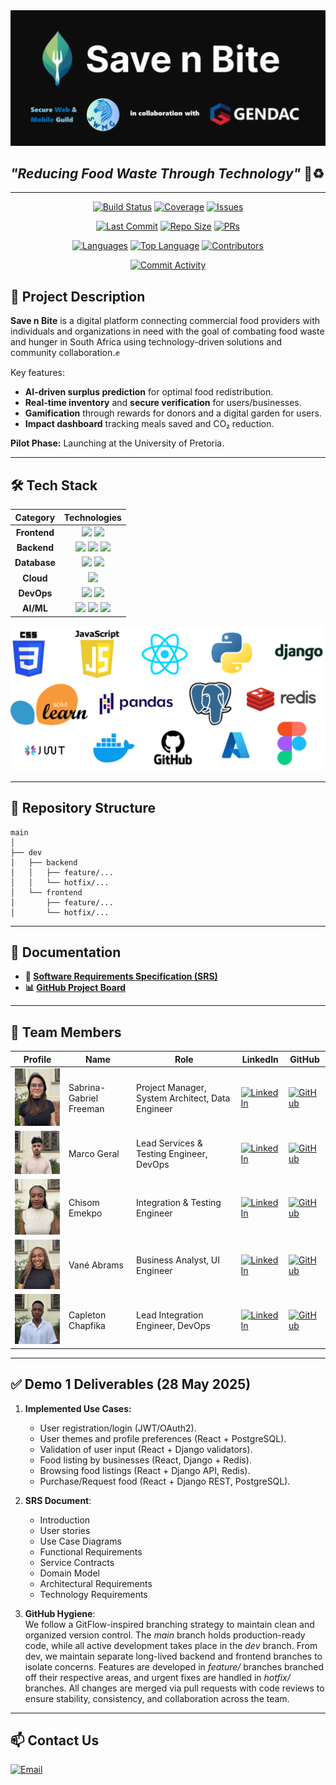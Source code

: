 <img src="assets/LOGO_WITH_SWMG_AND_GENDAC.png"/>

## *"Reducing Food Waste Through Technology"* 🍎♻️

---

<div align="center">

[![Build Status](https://img.shields.io/github/actions/workflow/status/COS301-SE-2025/Save-n-Bite/build.yml?style=for-the-badge&color=green&label=Build)](https://github.com/COS301-SE-2025/Save-n-Bite/actions)
[![Coverage](https://img.shields.io/coveralls/github/COS301-SE-2025/Save-n-Bite/main?style=for-the-badge&color=9cf)](https://coveralls.io/github/COS301-SE-2025/Save-n-Bite?branch=main)
[![Issues](https://img.shields.io/github/issues/COS301-SE-2025/Save-n-Bite?style=for-the-badge&color=red)](https://github.com/COS301-SE-2025/Save-n-Bite/issues)

[![Last Commit](https://img.shields.io/github/last-commit/COS301-SE-2025/Save-n-Bite?style=for-the-badge&color=blue)](https://github.com/COS301-SE-2025/Save-n-Bite/commits)
[![Repo Size](https://img.shields.io/github/repo-size/COS301-SE-2025/Save-n-Bite?style=for-the-badge&color=blueviolet)](https://github.com/COS301-SE-2025/Save-n-Bite)
[![PRs](https://img.shields.io/github/issues-pr/COS301-SE-2025/Save-n-Bite?style=for-the-badge&color=ff69b4)](https://github.com/COS301-SE-2025/Save-n-Bite/pulls)

[![Languages](https://img.shields.io/github/languages/count/COS301-SE-2025/Save-n-Bite?style=for-the-badge&color=orange)](https://github.com/COS301-SE-2025/Save-n-Bite)
[![Top Language](https://img.shields.io/github/languages/top/COS301-SE-2025/Save-n-Bite?style=for-the-badge&logo=react&label=React&color=61DAFB)](https://github.com/COS301-SE-2025/Save-n-Bite)
[![Contributors](https://img.shields.io/github/contributors/COS301-SE-2025/Save-n-Bite?style=for-the-badge&color=success)](https://github.com/COS301-SE-2025/Save-n-Bite/graphs/contributors)

[![Commit Activity](https://img.shields.io/github/commit-activity/w/COS301-SE-2025/Save-n-Bite?style=for-the-badge&color=yellow)](https://github.com/COS301-SE-2025/Save-n-Bite/commits)

</div>

## 📌 Project Description
**Save n Bite** is a digital platform connecting commercial food providers with individuals and organizations in need with the goal of combating food waste and hunger in South Africa using technology-driven solutions and community collaboration.✊

Key features:  
- **AI-driven surplus prediction** for optimal food redistribution.  
- **Real-time inventory** and **secure verification** for users/businesses.  
- **Gamification** through rewards for donors and a digital garden for users.  
- **Impact dashboard** tracking meals saved and CO₂ reduction.  

**Pilot Phase:** Launching at the University of Pretoria.  

---

## 🛠️ Tech Stack
<div align="center">

<table>
  <thead>
    <tr>
      <th style="text-align: center;">Category</th>
      <th style="text-align: center;">Technologies</th>
    </tr>
  </thead>
  <tbody>
    <tr>
      <td style="text-align: center;"><strong>Frontend</strong></td>
      <td style="text-align: center;">
        <img src="https://img.shields.io/badge/React-61DAFB?style=for-the-badge&logo=react&logoColor=black" />
        <img src="https://img.shields.io/badge/Material--UI-007FFF?style=for-the-badge&logo=mui&logoColor=white" />
      </td>
    </tr>
    <tr>
      <td style="text-align: center;"><strong>Backend</strong></td>
      <td style="text-align: center;">
        <img src="https://img.shields.io/badge/Django-092E20?style=for-the-badge&logo=django&logoColor=white" />
        <img src="https://img.shields.io/badge/DRF-ff1709?style=for-the-badge&logo=django&logoColor=white" />
        <img src="https://img.shields.io/badge/JWT-000000?style=for-the-badge&logo=jsonwebtokens&logoColor=white" />
      </td>
    </tr>
    <tr>
      <td style="text-align: center;"><strong>Database</strong></td>
      <td style="text-align: center;">
        <img src="https://img.shields.io/badge/PostgreSQL-336791?style=for-the-badge&logo=postgresql&logoColor=white" />
        <img src="https://img.shields.io/badge/Redis-DC382D?style=for-the-badge&logo=redis&logoColor=white" />
      </td>
    </tr>
    <tr>
      <td style="text-align: center;"><strong>Cloud</strong></td>
      <td style="text-align: center;">
        <img src="https://img.shields.io/badge/Azure-0078D4?style=for-the-badge&logo=microsoftazure&logoColor=white" />
      </td>
    </tr>
    <tr>
      <td style="text-align: center;"><strong>DevOps</strong></td>
      <td style="text-align: center;">
        <img src="https://img.shields.io/badge/Docker-2496ED?style=for-the-badge&logo=docker&logoColor=white" />
        <img src="https://img.shields.io/badge/GitHub%20Actions-2088FF?style=for-the-badge&logo=githubactions&logoColor=white" />
      </td>
    </tr>
    <tr>
      <td style="text-align: center;"><strong>AI/ML</strong></td>
      <td style="text-align: center;">
        <img src="https://img.shields.io/badge/Python-3776AB?style=for-the-badge&logo=python&logoColor=white" />
        <img src="https://img.shields.io/badge/Scikit--learn-F7931E?style=for-the-badge&logo=scikit-learn&logoColor=white" />
        <img src="https://img.shields.io/badge/Pandas-150458?style=for-the-badge&logo=pandas&logoColor=white" />
      </td>
    </tr>
  </tbody>
</table>

</div>



<img src="assets/TechStack.png"/>

---

## 📂 Repository Structure

```text
main
│
├── dev
│   ├── backend
│   │   ├── feature/...
│   │   └── hotfix/...
│   └── frontend
│       ├── feature/...
│       └── hotfix/...
```
---

## 🔗 Documentation
- **📄 [Software Requirements Specification (SRS)](documentation/SRS.md)**
- **📊 [GitHub Project Board](https://github.com/orgs/COS301-SE-2025/projects/177/views/2)**  

---

## 👥 Team Members
| Profile               | Name                  | Role                | LinkedIn                                      | GitHub                                   |
|-----------------------|-----------------------|---------------------|-----------------------------------------------|------------------------------------------|
| <img src="assets/Saber.jpg" width="130" /> | Sabrina-Gabriel Freeman | Project Manager, System Architect, Data Engineer | [![LinkedIn](https://img.shields.io/badge/LinkedIn-0077B5?style=flat&logo=linkedin)](https://www.linkedin.com/in/sabrina-gabriel-freeman-a57281346) | [![GitHub](https://img.shields.io/badge/GitHub-181717?style=flat&logo=github)](https://github.com/SaberF24) |
| <img src="assets/Marco.jpg" width="130" /> | Marco Geral | Lead Services & Testing Engineer, DevOps | [![LinkedIn](https://img.shields.io/badge/LinkedIn-0077B5?style=flat&logo=linkedin)](https://www.linkedin.com/in/marco-geral-820b7a355/) | [![GitHub](https://img.shields.io/badge/GitHub-181717?style=flat&logo=github)](https://github.com/Marco-Geral) |
| <img src="assets/Chisom.jpg" width="130" /> | Chisom Emekpo | Integration & Testing Engineer | [![LinkedIn](https://img.shields.io/badge/LinkedIn-0077B5?style=flat&logo=linkedin)](https://www.linkedin.com/in/chisom-emekpo-39b89827l/) | [![GitHub](https://img.shields.io/badge/GitHub-181717?style=flat&logo=github)](https://github.com/somworld6) |
| <img src="assets/Vane.jpg" width="130" /> | Vané Abrams | Business Analyst, UI Engineer | [![LinkedIn](https://img.shields.io/badge/LinkedIn-0077B5?style=flat&logo=linkedin)](http://www.linkedin.com/in/vane-abrams–40569b305) | [![GitHub](https://img.shields.io/badge/GitHub-181717?style=flat&logo=github)](https://github.com/vdenise20) |
| <img src="assets/Capleton.jpg" width="130" /> | Capleton Chapfika | Lead Integration Engineer, DevOps | [![LinkedIn](https://img.shields.io/badge/LinkedIn-0077B5?style=flat&logo=linkedin)](https://www.linkedin.com/in/capletonchapfika/) | [![GitHub](https://img.shields.io/badge/GitHub-181717?style=flat&logo=github)](https://github.com/Capleton11) |

---

## ✅ Demo 1 Deliverables (28 May 2025)
1. **Implemented Use Cases:**
   - User registration/login (JWT/OAuth2).    
   - User themes and profile preferences (React + PostgreSQL).
   - Validation of user input (React + Django validators).
   - Food listing by businesses (React, Django + Redis).
   - Browsing food listings (React + Django API, Redis).
   - Purchase/Request food (React + Django REST, PostgreSQL).

2. **SRS Document**:  
   - Introduction
   - User stories
   - Use Case Diagrams
   - Functional Requirements
   - Service Contracts
   - Domain Model
   - Architectural Requirements
   - Technology Requirements


3. **GitHub Hygiene**:  
We follow a GitFlow-inspired branching strategy to maintain clean and organized version control. The *main* branch holds production-ready code, while all active development takes place in the *dev* branch. From dev, we maintain separate long-lived backend and frontend branches to isolate concerns. Features are developed in *feature/* branches branched off their respective areas, and urgent fixes are handled in *hotfix/* branches. All changes are merged via pull requests with code reviews to ensure stability, consistency, and collaboration across the team.

---

## 📫 Contact Us
 [![Email](https://img.shields.io/badge/Email-swmguild@gmail.com-D14836?logo=gmail)](mailto:swmguild@gmail.com)

